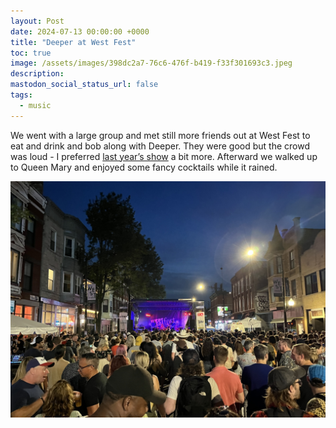 ```yaml
---
layout: Post
date: 2024-07-13 00:00:00 +0000
title: "Deeper at West Fest"
toc: true
image: /assets/images/398dc2a7-76c6-476f-b419-f33f301693c3.jpeg
description: 
mastodon_social_status_url: false
tags: 
  - music
---
```




We went with a large group and met still more friends out at West Fest to eat and drink and bob along with Deeper. They were good but the crowd was loud - I preferred [last year’s show](https://www.joshbeckman.org/blog/attending/grapetooth-at-west-fest) a bit more. Afterward we walked up to Queen Mary and enjoyed some fancy cocktails while it rained. 

![IMG_3294](/assets/images/398dc2a7-76c6-476f-b419-f33f301693c3.jpeg)

